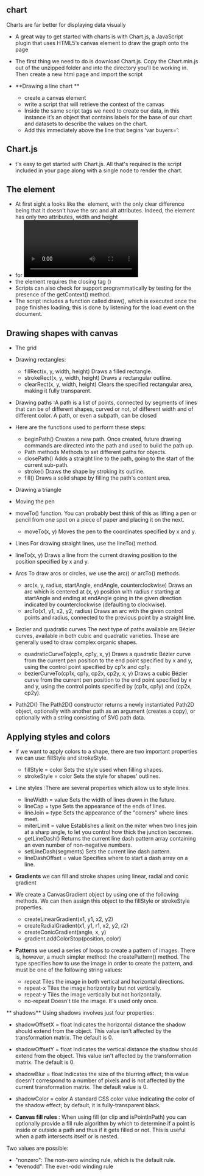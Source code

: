 ## chart
Charts are far better for displaying data visually
- A great way to get started with charts is with Chart.js, a JavaScript plugin that uses HTML5’s canvas element to draw the graph onto the page
- The first thing we need to do is download Chart.js. Copy the Chart.min.js out of the unzipped folder and into the directory you’ll be working in. Then create a new html page and import the script

- **Drawing a line chart **
  - create a canvas element
  - write a script that will retrieve the context of the canvas
  - Inside the same script tags we need to create our data, in this instance it’s an object that contains labels for the base of our chart and datasets to describe the values on the chart.
  - Add this immediately above the line that begins ‘var buyers=’:
 
## Chart.js
  - t's easy to get started with Chart.js. All that's required is the script included in your page along with a single <canvas> node to render the chart.

## The <canvas> element
- At first sight a <canvas> looks like the <img> element, with the only clear difference being that it doesn't have the src and alt attributes. Indeed, the <canvas> element has only two attributes, width and height
-  for <video>, <audio>, or <picture> elements, it is easy to define some fallback content, to be displayed in older browsers not supporting it, like versions of Internet Explorer earlier than version 9 or textual browsers
-  the <canvas> element requires the closing tag (</canvas>)
- Scripts can also check for support programmatically by testing for the presence of the getContext() method. 
- The script includes a function called draw(), which is executed once the page finishes loading; this is done by listening for the load event on the document. 

## Drawing shapes with canvas
- The grid
- Drawing rectangles:
  - fillRect(x, y, width, height)
Draws a filled rectangle.
  - strokeRect(x, y, width, height)
Draws a rectangular outline.
  - clearRect(x, y, width, height)
Clears the specified rectangular area, making it fully transparent.
- Drawing paths :A path is a list of points, connected by segments of lines that can be of different shapes, curved or not, of different width and of different color. A path, or even a subpath, can be closed
- Here are the functions used to perform these steps:
  - beginPath()
Creates a new path. Once created, future drawing commands are directed into the path and used to build the path up.
  - Path methods
Methods to set different paths for objects.
  - closePath()
Adds a straight line to the path, going to the start of the current sub-path.
  - stroke()
Draws the shape by stroking its outline.
  - fill()
Draws a solid shape by filling the path's content area.
- Drawing a triangle
- Moving the pen
- moveTo() function. You can probably best think of this as lifting a pen or pencil from one spot on a piece of paper and placing it on the next.
  - moveTo(x, y) Moves the pen to the coordinates specified by x and y.
- Lines For drawing straight lines, use the lineTo() method.

- lineTo(x, y) Draws a line from the current drawing position to the position specified by x and y.
- Arcs 
To draw arcs or circles, we use the arc() or arcTo() methods.
  - arc(x, y, radius, startAngle, endAngle, counterclockwise)
Draws an arc which is centered at (x, y) position with radius r starting at startAngle and ending at endAngle going in the given direction indicated by counterclockwise (defaulting to clockwise).
  - arcTo(x1, y1, x2, y2, radius)
Draws an arc with the given control points and radius, connected to the previous point by a straight line.
- Bezier and quadratic curves
The next type of paths available are Bézier curves, available in both cubic and quadratic varieties. These are generally used to draw complex organic shapes.

  - quadraticCurveTo(cp1x, cp1y, x, y)
Draws a quadratic Bézier curve from the current pen position to the end point specified by x and y, using the control point specified by cp1x and cp1y.
  - bezierCurveTo(cp1x, cp1y, cp2x, cp2y, x, y)
Draws a cubic Bézier curve from the current pen position to the end point specified by x and y, using the control points specified by (cp1x, cp1y) and (cp2x, cp2y).

- Path2D()
The Path2D() constructor returns a newly instantiated Path2D object, optionally with another path as an argument (creates a copy), or optionally with a string consisting of SVG path data.



## Applying styles and colors
- If we want to apply colors to a shape, there are two important properties we can use: fillStyle and strokeStyle.
 
  - fillStyle = color
Sets the style used when filling shapes.
  - strokeStyle = color
Sets the style for shapes' outlines.
- Line styles :There are several properties which allow us to style lines.

  - lineWidth = value
Sets the width of lines drawn in the future.
  - lineCap = type
Sets the appearance of the ends of lines.
  - lineJoin = type
Sets the appearance of the "corners" where lines meet.
  - miterLimit = value
Establishes a limit on the miter when two lines join at a sharp angle, to let you control how thick the junction becomes.
  - getLineDash()
Returns the current line dash pattern array containing an even number of non-negative numbers.
  - setLineDash(segments)
Sets the current line dash pattern.
  - lineDashOffset = value
Specifies where to start a dash array on a line.
- **Gradients**
we can fill and stroke shapes using linear, radial and conic gradient

- We create a CanvasGradient object by using one of the following methods. We can then assign this object to the fillStyle or strokeStyle properties.

  - createLinearGradient(x1, y1, x2, y2)
  - createRadialGradient(x1, y1, r1, x2, y2, r2)
  - createConicGradient(angle, x, y)
  - gradient.addColorStop(position, color)
 
- **Patterns**
we used a series of loops to create a pattern of images. There is, however, a much simpler method: the createPattern() method.
The type specifies how to use the image in order to create the pattern, and must be one of the following string values:

  - repeat
Tiles the image in both vertical and horizontal directions.
  - repeat-x
Tiles the image horizontally but not vertically.
  - repeat-y
Tiles the image vertically but not horizontally.
  - no-repeat
Doesn't tile the image. It's used only once.

** shadows**
Using shadows involves just four properties:
  - shadowOffsetX = float
Indicates the horizontal distance the shadow should extend from the object. This value isn't affected by the transformation matrix. The default is 0.
  - shadowOffsetY = float
Indicates the vertical distance the shadow should extend from the object. This value isn't affected by the transformation matrix. The default is 0.
  - shadowBlur = float
Indicates the size of the blurring effect; this value doesn't correspond to a number of pixels and is not affected by the current transformation matrix. The default value is 0.
  - shadowColor = color
A standard CSS color value indicating the color of the shadow effect; by default, it is fully-transparent black.

- **Canvas fill rules** :
When using fill (or clip and isPointInPath) you can optionally provide a fill rule algorithm by which to determine if a point is inside or outside a path and thus if it gets filled or not. This is useful when a path intersects itself or is nested.

Two values are possible:

  - "nonzero": The non-zero winding rule, which is the default rule.
  - "evenodd": The even-odd winding rule
